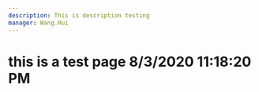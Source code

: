 ```yaml
---
description: This is description testing
manager: Wang.Hui
---
```

# this is a test page 8/3/2020 11:18:20 PM